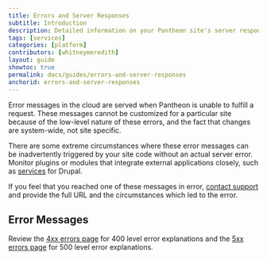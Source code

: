 ```yaml
---
title: Errors and Server Responses
subtitle: Introduction
description: Detailed information on your Pantheon site's server responses and error messages.
tags: [services]
categories: [platform]
contributors: [whitneymeredith]
layout: guide
showtoc: true
permalink: docs/guides/errors-and-server-responses
anchorid: errors-and-server-responses
---
```


Error messages in the cloud are served when Pantheon is unable to fulfill a request. These messages cannot be customized for a particular site because of the low-level nature of these errors, and the fact that changes are system-wide, not site specific.

There are some extreme circumstances where these error messages can be inadvertently triggered by your site code without an actual server error. Monitor plugins or modules that integrate external applications closely, such as [services](https://www.drupal.org/project/services) for Drupal.

If you feel that you reached one of these messages in error, [contact support](/guides/support/contact-support/) and provide the full URL and the circumstances which led to the error.

## Error Messages

Review the [4xx errors page](/guides/errors-and-server-responses/4xx-errors) for 400 level error explanations and the [5xx errors page](/guides/errors-and-server-responses/5xx-errors) for 500 level error explanations.


